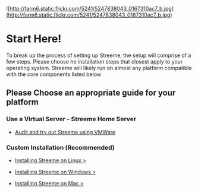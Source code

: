 ![http://farm6.static.flickr.com/5241/5247838043_0167310ac7_b.jpg](http://farm6.static.flickr.com/5241/5247838043_0167310ac7_b.jpg)

# Start Here! #

To break up the process of setting up Streeme, the setup will comprise of a few steps. Please choose he installation steps that closest apply to your operating system. Streeme will likely run on almost any platform compatible with the core components listed below

## Please Choose an appropriate guide for your platform ##

### Use a Virtual Server - Streeme Home Server ###

  * [Audit and try out Streeme using VMWare](InstallingStreemeHomeServer.md)

### Custom Installation (Recommended) ###

  * [Installing Streeme on Linux >](InstallingStreemeLinux.md)

  * [Installing Streeme on Windows >](InstallingStreemeWindows.md)

  * [Installing Streeme on Mac >](InstallingStreemeMac.md)

<br>
<br>
<br>
<br>
<br>
<br>
<br>
<br>
<br>
<br>
<br>
<br>
<br>
<br>
<br>
<br>
<br>
<br>
<br>
<br>
<br>
<br>
<br>
<br>
<br>
<br>
<br>
<br>